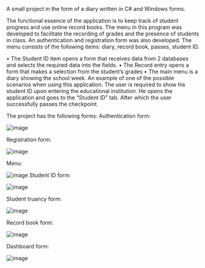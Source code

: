 A small project in the form of a diary written in C# and Windows forms. 

The functional essence of the application is to keep track of student progress and use online record books.
The menu in this program was developed to facilitate the recording of grades and the presence of students in class.
An authentication and registration form was also developed.
The menu consists of the following items: diary, record book, passes, student ID.

• The Student ID item opens a form that receives data from 2 databases and selects the required data into the fields.
• The Record entry opens a form that makes a selection from the student’s grades
• The main menu is a diary showing the school week.
An example of one of the possible scenarios when using this application. The user is required to show his student ID upon entering the educational institution. 
He opens the application and goes to the “Student ID” tab. After which the user successfully passes the checkpoint.

The project has the following forms:
Authentication form:

![image](https://github.com/marsel-mkh/diary_for_kai/assets/156915440/0a8be6cc-42e6-44fb-beac-a913f607022a)

Registration form:

![image](https://github.com/marsel-mkh/diary_for_kai/assets/156915440/1e494995-faf8-47d1-aa63-9cda8c6b2438)

Menu: 

![image](https://github.com/marsel-mkh/diary_for_kai/assets/156915440/68ebe25d-71ee-499b-ba97-3d92f270d851)
Student ID form:

![image](https://github.com/marsel-mkh/diary_for_kai/assets/156915440/c52b37dc-e629-4ec9-8582-d0420257b24c)

Student truancy form:

![image](https://github.com/marsel-mkh/diary_for_kai/assets/156915440/2c7222ab-6795-4780-961c-34548acdc3ca)

Record book form:

![image](https://github.com/marsel-mkh/diary_for_kai/assets/156915440/b0f485ac-cef6-44e6-8b09-28961cdcba8b)

Dashboard form:

![image](https://github.com/marsel-mkh/diary_for_kai/assets/156915440/fde48452-fb04-41bd-9eca-b77c3538f81b)






